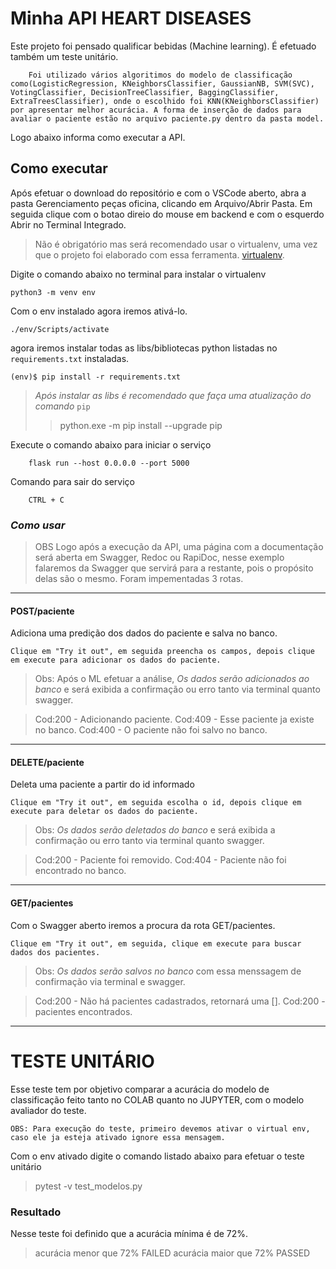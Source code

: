 # Minha API HEART DISEASES


Este projeto foi pensado qualificar bebidas (Machine learning).
É efetuado também um teste unitário.

```
    Foi utilizado vários algoritimos do modelo de classificação como(LogisticRegression, KNeighborsClassifier, GaussianNB, SVM(SVC), VotingClassifier, DecisionTreeClassifier, BaggingClassifier, ExtraTreesClassifier), onde o escolhido foi KNN(KNeighborsClassifier) por apresentar melhor acurácia. A forma de inserção de dados para avaliar o paciente estão no arquivo paciente.py dentro da pasta model.
```
Logo abaixo informa como executar a API.


## Como executar 

Após efetuar o download do repositório e com o VSCode aberto, abra a pasta Gerenciamento peças oficina, clicando em Arquivo/Abrir Pasta.
Em seguida clique com o botao direio do mouse em backend e com o esquerdo Abrir no Terminal Integrado.

> Não é obrigatório mas será recomendado usar o virtualenv, uma vez que o projeto foi elaborado com essa ferramenta.
 [virtualenv](https://virtualenv.pypa.io/en/latest/installation.html).

Digite o comando abaixo no terminal para instalar o virtualenv
```
python3 -m venv env
```

Com o env instalado agora iremos ativá-lo.
```
./env/Scripts/activate
```

agora iremos instalar todas as libs/bibliotecas python listadas no `requirements.txt` instaladas.
```
(env)$ pip install -r requirements.txt
```
>*Após instalar as libs é recomendado que faça uma atualização do comando* `pip`
>>python.exe -m pip install --upgrade pip

Execute o comando abaixo para iniciar o serviço
```
    flask run --host 0.0.0.0 --port 5000
```

Comando para sair do serviço
```
    CTRL + C
```

### *Como usar*

>OBS
Logo após a execução da API, uma página com a documentação será aberta em Swagger, Redoc ou RapiDoc, nesse exemplo falaremos da Swagger que servirá para a restante, pois o propósito delas são o mesmo. Foram impementadas 3 rotas.
---

#### **POST/paciente**

Adiciona uma predição dos dados do paciente e salva no banco.

```
Clique em "Try it out", em seguida preencha os campos, depois clique em execute para adicionar os dados do paciente.
```

>Obs: Após o ML efetuar a análise, *Os dados serão adicionados ao banco* e será exibida a confirmação ou erro tanto via terminal quanto swagger.

>Cod:200 - Adicionando paciente.
>Cod:409 - Esse paciente ja existe no banco.
>Cod:400 - O paciente não foi salvo no banco.
---

#### **DELETE/paciente**

Deleta uma paciente a partir do id informado

```
Clique em "Try it out", em seguida escolha o id, depois clique em execute para deletar os dados do paciente.
```

>Obs: *Os dados serão deletados do banco* e será exibida a confirmação ou erro tanto via terminal quanto swagger.

>Cod:200 - Paciente foi removido.
>Cod:404 - Paciente não foi encontrado no banco.
---

#### **GET/pacientes**

Com o Swagger aberto iremos a procura da rota GET/pacientes.
```
Clique em "Try it out", em seguida, clique em execute para buscar dados dos pacientes.
```

>Obs: *Os dados serão salvos no banco* com essa menssagem de confirmação via terminal e swagger.

>Cod:200 - Não há pacientes cadastrados, retornará uma [].
>Cod:200 - pacientes encontrados.

---

# TESTE UNITÁRIO

Esse teste tem por objetivo comparar a acurácia do modelo de classificação feito tanto no COLAB quanto no JUPYTER, com o modelo avaliador do teste.

```
OBS: Para execução do teste, primeiro devemos ativar o virtual env, caso ele ja esteja ativado ignore essa mensagem.
```
Com o env ativado digite o comando listado abaixo para efetuar o teste unitário

> pytest -v test_modelos.py

### Resultado

Nesse teste foi definido que a acurácia mínima é de 72%.

> acurácia menor que 72% FAILED
> acurácia maior que 72% PASSED










